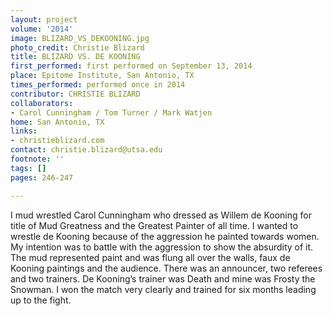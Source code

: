 ```yaml
---
layout: project
volume: '2014'
image: BLIZARD_VS_DEKOONING.jpg
photo_credit: Christie Blizard
title: BLIZARD VS. DE KOONING
first_performed: first performed on September 13, 2014
place: Epitome Institute, San Antonio, TX
times_performed: performed once in 2014
contributor: CHRISTIE BLIZARD
collaborators:
- Carol Cunningham / Tom Turner / Mark Watjen
home: San Antonio, TX
links:
- christieblizard.com
contact: christie.blizard@utsa.edu
footnote: ''
tags: []
pages: 246-247

---
```


I mud wrestled Carol Cunningham who dressed as Willem de Kooning for title of Mud Greatness and the Greatest Painter of all time. I wanted to wrestle de Kooning because of the aggression he painted towards women. My intention was to battle with the aggression to show the absurdity of it. The mud represented paint and was flung all over the walls, faux de Kooning paintings and the audience. There was an announcer, two referees and two trainers. De Kooning’s trainer was Death and mine was Frosty the Snowman. I won the match very clearly and trained for six months leading up to the fight.
